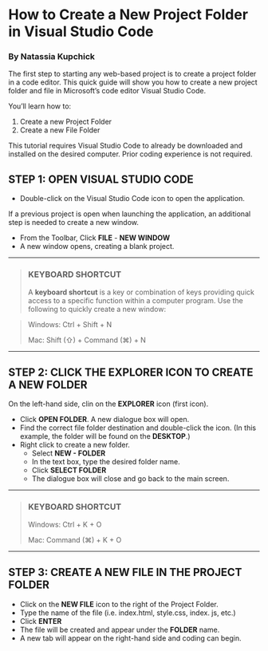 # How to Create a New Project Folder in Visual Studio Code #
### By Natassia Kupchick ###

The first step to starting any web-based project is to create a project folder in a code editor. This quick guide will show you how to create a new project folder and file in Microsoft’s code editor Visual Studio Code.

You’ll learn how to:
1.	Create a new Project Folder
2.	Create a new File Folder


This tutorial requires Visual Studio Code to already be downloaded and installed on the desired computer. Prior coding experience is not required.

## STEP 1: OPEN VISUAL STUDIO CODE
- Double-click on the Visual Studio Code icon to open the application.

If a previous project is open when launching the application, an additional step is needed to create a new window.
- From the Toolbar, Click **FILE** - **NEW WINDOW**
- A new window opens, creating a blank project. 

---

>### KEYBOARD SHORTCUT ###
> A **keyboard shortcut** is a key or combination of keys providing quick access to a specific function within a computer program. Use the following to quickly create a new window: 

>Windows:	Ctrl + Shift + N
>
>Mac:	Shift (⇧) + Command (⌘) + N
---


## STEP 2: CLICK THE EXPLORER ICON TO CREATE A NEW FOLDER
On the left-hand side, clin on the **EXPLORER** icon (first icon).

- Click **OPEN FOLDER**. A new dialogue box will open.
- Find the correct file folder destination and double-click the icon. (In this example, the folder will be found on the **DESKTOP**.)
- Right click to create a new folder.
     - Select **NEW - FOLDER**
    - In the text box, type the desired folder name.
    - Click **SELECT FOLDER**
    - The dialogue box will close and go back to the main screen.
---

>### KEYBOARD SHORTCUT ###
>Windows: Ctrl + K + O
>
>Mac:  Command (⌘) + K + O
---


## STEP 3: CREATE A NEW FILE IN THE PROJECT FOLDER

- Click on the **NEW FILE** icon to the right of the Project Folder.
- Type the name of the file (i.e. index.html, style.css, index. js, etc.)
- Click **ENTER**
- The file will be created and appear under the **FOLDER** name.
- A new tab will appear on the right-hand side and coding can begin.
